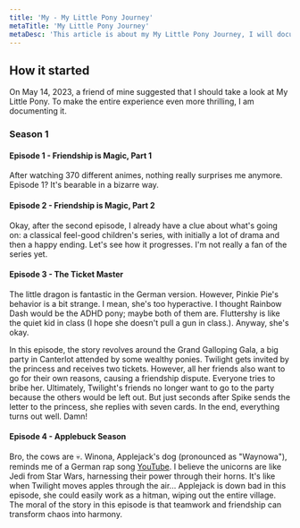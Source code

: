 ```yaml
---
title: 'My - My Little Pony Journey'
metaTitle: 'My Little Pony Journey'
metaDesc: 'This article is about my My Little Pony Journey, I will document here how I feel about the series.'
---
```


## How it started
On May 14, 2023, a friend of mine suggested that I should take a look at My Little Pony. To make the entire experience even more thrilling, I am documenting it.

### Season 1

#### Episode 1 - Friendship is Magic, Part 1
After watching 370 different animes, nothing really surprises me anymore. Episode 1? It's bearable in a bizarre way.

#### Episode 2 - Friendship is Magic, Part 2
Okay, after the second episode, I already have a clue about what's going on: a classical feel-good children's series, with initially a lot of drama and then a happy ending. Let's see how it progresses. I'm not really a fan of the series yet.

#### Episode 3 - The Ticket Master
The little dragon is fantastic in the German version. However, Pinkie Pie's behavior is a bit strange. I mean, she's too hyperactive. I thought Rainbow Dash would be the ADHD pony; maybe both of them are. Fluttershy is like the quiet kid in class (I hope she doesn't pull a gun in class.). Anyway, she's okay.

In this episode, the story revolves around the Grand Galloping Gala, a big party in Canterlot attended by some wealthy ponies. Twilight gets invited by the princess and receives two tickets. However, all her friends also want to go for their own reasons, causing a friendship dispute. Everyone tries to bribe her. Ultimately, Twilight's friends no longer want to go to the party because the others would be left out. But just seconds after Spike sends the letter to the princess, she replies with seven cards. In the end, everything turns out well. Damn!

#### Episode 4 - Applebuck Season
Bro, the cows are 💀. Winona, Applejack's dog (pronounced as "Waynowa"), reminds me of a German rap song [YouTube](https://www.youtube.com/watch?v=34VkCQHhdUE).
I believe the unicorns are like Jedi from Star Wars, harnessing their power through their horns. It's like when Twilight moves apples through the air...
Applejack is down bad in this episode, she could easily work as a hitman, wiping out the entire village.
The moral of the story in this episode is that teamwork and friendship can transform chaos into harmony.